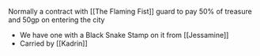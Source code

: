 Normally a contract with [[The Flaming Fist]] guard to pay 50% of treasure and 50gp on entering the city

- We have one with a Black Snake Stamp on it from [[Jessamine]]
- Carried by [[Kadrin]]